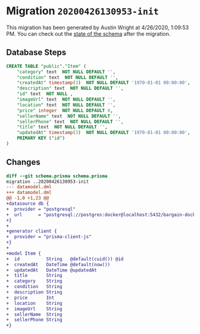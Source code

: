 # Migration `20200426130953-init`

This migration has been generated by Austin Wright at 4/26/2020, 1:09:53 PM.
You can check out the [state of the schema](./schema.prisma) after the migration.

## Database Steps

```sql
CREATE TABLE "public"."Item" (
    "category" text  NOT NULL DEFAULT '',
    "condition" text  NOT NULL DEFAULT '',
    "createdAt" timestamp(3)  NOT NULL DEFAULT '1970-01-01 00:00:00',
    "description" text  NOT NULL DEFAULT '',
    "id" text  NOT NULL ,
    "imageUrl" text  NOT NULL DEFAULT '',
    "location" text  NOT NULL DEFAULT '',
    "price" integer  NOT NULL DEFAULT 0,
    "sellerName" text  NOT NULL DEFAULT '',
    "sellerPhone" text  NOT NULL DEFAULT '',
    "title" text  NOT NULL DEFAULT '',
    "updatedAt" timestamp(3)  NOT NULL DEFAULT '1970-01-01 00:00:00',
    PRIMARY KEY ("id")
) 
```

## Changes

```diff
diff --git schema.prisma schema.prisma
migration ..20200426130953-init
--- datamodel.dml
+++ datamodel.dml
@@ -1,0 +1,23 @@
+datasource db {
+  provider = "postgresql"
+  url      = "postgresql://postgres:docker@localhost:5432/bargain-docker?schema=public"
+}
+
+generator client {
+  provider = "prisma-client-js"
+}
+
+model Item {
+  id          String   @default(cuid()) @id
+  createdAt   DateTime @default(now())
+  updatedAt   DateTime @updatedAt
+  title       String
+  category    String
+  condition   String
+  description String
+  price       Int
+  location    String
+  imageUrl    String
+  sellerName  String
+  sellerPhone String
+}
```


